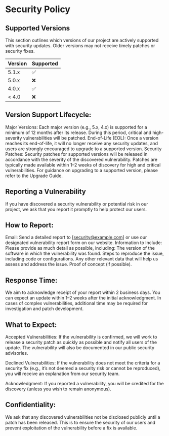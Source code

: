 # Security Policy

## Supported Versions

This section outlines which versions of our project are actively supported with security updates. Older versions may not receive timely patches or security fixes.

| Version | Supported          |
| ------- | ------------------ |
| 5.1.x   | :white_check_mark: |
| 5.0.x   | :x:                |
| 4.0.x   | :white_check_mark: |
| < 4.0   | :x:                |

## Version Support Lifecycle:
Major Versions: Each major version (e.g., 5.x, 4.x) is supported for a minimum of 12 months after its release. During this period, critical and high-severity vulnerabilities will be patched.
End-of-Life (EOL): Once a version reaches its end-of-life, it will no longer receive any security updates, and users are strongly encouraged to upgrade to a supported version.
Security Patches: Security patches for supported versions will be released in accordance with the severity of the discovered vulnerability. Patches are typically made available within 1–2 weeks of discovery for high and critical vulnerabilities.
For guidance on upgrading to a supported version, please refer to the Upgrade Guide.

## Reporting a Vulnerability
If you have discovered a security vulnerability or potential risk in our project, we ask that you report it promptly to help protect our users.

## How to Report:
Email: Send a detailed report to [security@example.com] or use our designated vulnerability report form on our website.
Information to Include: Please provide as much detail as possible, including:
The version of the software in which the vulnerability was found.
Steps to reproduce the issue, including code or configurations.
Any other relevant data that will help us assess and address the issue.
Proof of concept (if possible).

## Response Time:
We aim to acknowledge receipt of your report within 2 business days.
You can expect an update within 1–2 weeks after the initial acknowledgment. In cases of complex vulnerabilities, additional time may be required for investigation and patch development.

## What to Expect:
Accepted Vulnerabilities: If the vulnerability is confirmed, we will work to release a security patch as quickly as possible and notify all users of the update. The vulnerability will also be documented in our public security advisories.

Declined Vulnerabilities: If the vulnerability does not meet the criteria for a security fix (e.g., it’s not deemed a security risk or cannot be reproduced), you will receive an explanation from our security team.

Acknowledgment: If you reported a vulnerability, you will be credited for the discovery (unless you wish to remain anonymous).

## Confidentiality:
We ask that any discovered vulnerabilities not be disclosed publicly until a patch has been released. This is to ensure the security of our users and prevent exploitation of the vulnerability before a fix is available.
